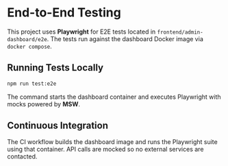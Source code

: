 # End-to-End Testing

This project uses **Playwright** for E2E tests located in `frontend/admin-dashboard/e2e`.
The tests run against the dashboard Docker image via `docker compose`.

## Running Tests Locally

```bash
npm run test:e2e
```

The command starts the dashboard container and executes Playwright with mocks powered by **MSW**.

## Continuous Integration

The CI workflow builds the dashboard image and runs the Playwright suite using that container. API calls are mocked so no external services are contacted.
